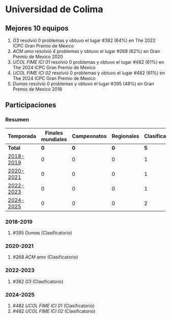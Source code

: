 ---
---

# Universidad de Colima

## Mejores 10 equipos

1. _G3_ resolvió 0 problemas y obtuvo el lugar #382 (64%) en The 2022 ICPC Gran Premio de Mexico
1. _ACM amo_ resolvió 4 problemas y obtuvo el lugar #268 (62%) en Gran Premio de Mexico 2020
1. _UCOL FIME ICI 01_ resolvió 0 problemas y obtuvo el lugar #482 (61%) en The 2024 ICPC Gran Premio de Mexico
1. _UCOL FIME ICI 02_ resolvió 0 problemas y obtuvo el lugar #482 (61%) en The 2024 ICPC Gran Premio de Mexico
1. _Dumas_ resolvió 0 problemas y obtuvo el lugar #395 (48%) en Gran Premio de Mexico 2018

## Participaciones

### Resumen

| Temporada | Finales mundiales | Campeonatos | Regionales | Clasificatorios | Equipos |
| --- | --- | --- | --- | --- | --- |
| **Total** | **0** | **0** | **0** | **5** | **5** |
| [2018-2019](#2018-2019) | 0 | 0 | 0 | 1 | 1 |
| [2020-2021](#2020-2021) | 0 | 0 | 0 | 1 | 1 |
| [2022-2023](#2022-2023) | 0 | 0 | 0 | 1 | 1 |
| [2024-2025](#2024-2025) | 0 | 0 | 0 | 2 | 2 |

### 2018-2019

1. #395 _Dumas_ (Clasificatorio)

### 2020-2021

1. #268 _ACM amo_ (Clasificatorio)

### 2022-2023

1. #382 _G3_ (Clasificatorio)

### 2024-2025

1. #482 _UCOL FIME ICI 01_ (Clasificatorio)
1. #482 _UCOL FIME ICI 02_ (Clasificatorio)



